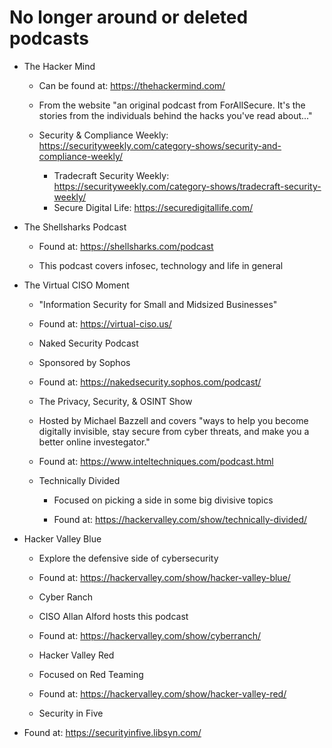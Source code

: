 # No longer around or deleted podcasts

- The Hacker Mind

  - Can be found at: <https://thehackermind.com/>

  - From the website "an original podcast from ForAllSecure. It's the stories from the individuals behind the hacks you've read about..."

  - Security & Compliance Weekly: <https://securityweekly.com/category-shows/security-and-compliance-weekly/>

    - Tradecraft Security Weekly: <https://securityweekly.com/category-shows/tradecraft-security-weekly/>
    - Secure Digital Life: <https://securedigitallife.com/>

- The Shellsharks Podcast

  - Found at: <https://shellsharks.com/podcast>

  - This podcast covers infosec, technology and life in general

- The Virtual CISO Moment

  - "Information Security for Small and Midsized Businesses"

  - Found at: <https://virtual-ciso.us/>

  - Naked Security Podcast

  - Sponsored by Sophos

  - Found at: <https://nakedsecurity.sophos.com/podcast/>

  - The Privacy, Security, & OSINT Show

  - Hosted by Michael Bazzell and covers "ways to help you become digitally invisible, stay secure from cyber threats, and make you a better online investegator."

  - Found at: <https://www.inteltechniques.com/podcast.html>

  - Technically Divided

    - Focused on picking a side in some big divisive topics

    - Found at: <https://hackervalley.com/show/technically-divided/>

 - Hacker Valley Blue

    - Explore the defensive side of cybersecurity

    - Found at: <https://hackervalley.com/show/hacker-valley-blue/>

     - Cyber Ranch

    - CISO Allan Alford hosts this podcast

    - Found at: <https://hackervalley.com/show/cyberranch/>

   - Hacker Valley Red

    - Focused on Red Teaming

    - Found at: <https://hackervalley.com/show/hacker-valley-red/>

    - Security in Five

  - Found at: <https://securityinfive.libsyn.com/>








  






